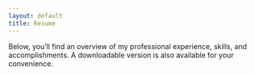 ```yaml
---
layout: default
title: Resume
---
```

Below, you’ll find an overview of my professional experience, skills, and accomplishments. A downloadable version is also available for your convenience.
